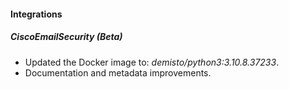 
#### Integrations
##### CiscoEmailSecurity (Beta)
- Updated the Docker image to: *demisto/python3:3.10.8.37233*.
- Documentation and metadata improvements.